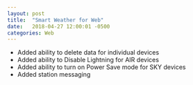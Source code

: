 ```yaml
---
layout: post
title:  "Smart Weather for Web"
date:   2018-04-27 12:00:01 -0500
categories: Web
---
```


- Added ability to delete data for individual devices
- Added ability to Disable Lightning for AIR devices
- Added ability to turn on Power Save mode for SKY devices
- Added station messaging
